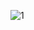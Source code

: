 ![1](https://user-images.githubusercontent.com/32386613/126901016-22a4dc4e-ca29-4f6b-aaf4-b22f633e6cba.png)
